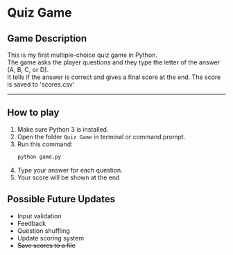 # Quiz Game

## Game Description
This is my first multiple-choice quiz game in Python.  
The game asks the player questions and they type the letter of the answer (A, B, C, or D).  
It tells if the answer is correct and gives a final score at the end. 
The score is saved to 'scores.csv' 

---

## How to play
1. Make sure Python 3 is installed.  
2. Open the folder `Quiz Game` in terminal or command prompt.  
3. Run this command:
    ```bash
    python game.py
    ```
4. Type your answer for each question.
5. Your score will be shown at the end

## Possible Future Updates
- Input validation
- Feedback
- Question shuffling
- Update scoring system
- ~~Save scores to a file~~